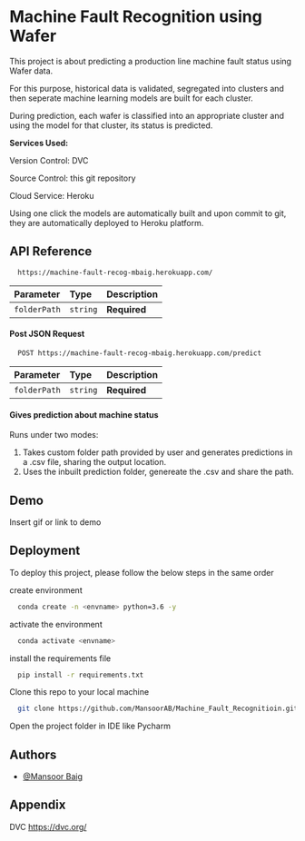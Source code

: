 
# Machine Fault Recognition using Wafer 

This project is about predicting a production line machine fault status using Wafer data. 

For this purpose, historical data is validated, segregated into clusters and then seperate machine learning models are built for each cluster. 

During prediction, each wafer is classified into an appropriate cluster and using the model for that cluster, its status is predicted.

**Services Used:**

Version Control: DVC

Source Control: this git repository

Cloud Service: Heroku

Using one click the models are automatically built and upon commit to git, they are automatically deployed to Heroku platform.








## API Reference

```http
  https://machine-fault-recog-mbaig.herokuapp.com/
```

| Parameter | Type     | Description                |
| :-------- | :------- | :------------------------- |
| `folderPath` | `string` | **Required** |

#### Post JSON Request

```http
  POST https://machine-fault-recog-mbaig.herokuapp.com/predict
```

| Parameter | Type     | Description                |
| :-------- | :------- | :------------------------- |
| `folderPath` | `string` | **Required** |


#### Gives prediction about machine status

Runs under two modes:
1. Takes custom folder path provided by user and generates predictions in a .csv file, sharing the output location.
2. Uses the inbuilt prediction folder, genereate the .csv and share the path.

  
## Demo

Insert gif or link to demo

  
## Deployment

To deploy this project, please follow the below steps in the same order 

create environment

```bash
  conda create -n <envname> python=3.6 -y
```

activate the environment

```bash
  conda activate <envname>
```

install the requirements file

```bash
  pip install -r requirements.txt
```

Clone this repo to your local machine

```bash
  git clone https://github.com/MansoorAB/Machine_Fault_Recognitioin.git
```

Open the project folder in IDE like Pycharm 


  
## Authors

- [@Mansoor Baig](https://github.com/MansoorAB)

  
## Appendix

DVC https://dvc.org/

  